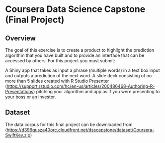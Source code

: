 # Coursera Data Science Capstone (Final Project)

## Overview
The goal of this exercise is to create a product to highlight the prediction algorithm that you have built and to provide an interface that can be accessed by others. For this project you must submit:

A Shiny app that takes as input a phrase (multiple words) in a text box input and outputs a prediction of the next word.
A slide deck consisting of no more than 5 slides created with R Studio Presenter (https://support.rstudio.com/hc/en-us/articles/200486468-Authoring-R-Presentations) pitching your algorithm and app as if you were presenting to your boss or an investor.

## Dataset
The data corpus for this final project can be downloaded from (https://d396qusza40orc.cloudfront.net/dsscapstone/dataset/Coursera-SwiftKey.zip)
